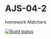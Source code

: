 # AJS-04-2
homework Matchers

[![Build status](https://ci.appveyor.com/api/projects/status/plaewsmpwcsp6o1g/branch/master?svg=true)](https://ci.appveyor.com/project/kksyai/ajs-04-2/branch/master)
